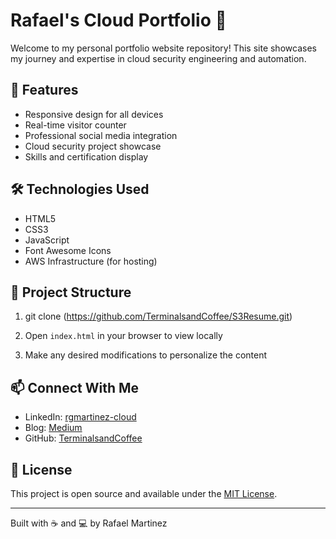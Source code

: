 # Rafael's Cloud Portfolio 🚀

Welcome to my personal portfolio website repository! This site showcases my journey and expertise in cloud security engineering and automation.

## 🌟 Features

- Responsive design for all devices
- Real-time visitor counter
- Professional social media integration
- Cloud security project showcase
- Skills and certification display

## 🛠️ Technologies Used

- HTML5
- CSS3
- JavaScript
- Font Awesome Icons
- AWS Infrastructure (for hosting)

## 📝 Project Structure

1. git clone (https://github.com/TerminalsandCoffee/S3Resume.git)

2. Open `index.html` in your browser to view locally

3. Make any desired modifications to personalize the content

## 📫 Connect With Me

- LinkedIn: [rgmartinez-cloud](https://www.linkedin.com/in/rgmartinez-cloud/)
- Blog: [Medium](https://medium.com/@terminalsandcoffee)
- GitHub: [TerminalsandCoffee](https://github.com/TerminalsandCoffee)

## 📜 License

This project is open source and available under the [MIT License](LICENSE).

---
Built with ☕ and 💻 by Rafael Martinez
